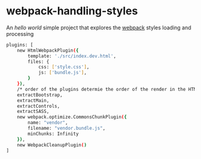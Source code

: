 # webpack-handling-styles

An _hello world_ simple project that explores the [webpack](https://github.com/webpack/webpack) styles loading and processing


```bash
plugins: [
    new HtmlWebpackPlugin({
        template: './src/index.dev.html',
        files: {
            css: ['style.css'],
            js: ['bundle.js'],
        }
    }),
    /* order of the plugins determie the order of the render in the HTML file! */
    extractBootstrap,
    extractMain,
    extractControls,
    extractSASS,
    new webpack.optimize.CommonsChunkPlugin({
        name: "vendor",
        filename: "vendor.bundle.js",
        minChunks: Infinity
    }),
    new WebpackCleanupPlugin()
]
